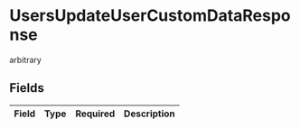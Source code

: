 # UsersUpdateUserCustomDataResponse

arbitrary


## Fields

| Field       | Type        | Required    | Description |
| ----------- | ----------- | ----------- | ----------- |